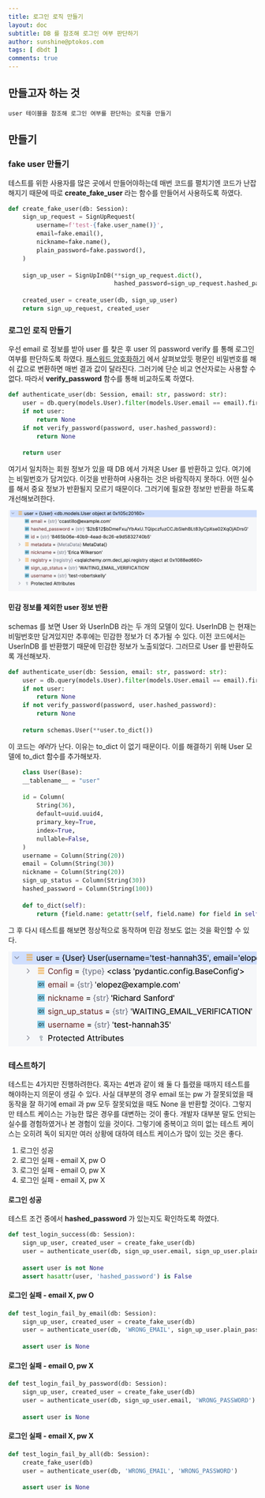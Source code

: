 ```yaml
---
title: 로그인 로직 만들기
layout: doc
subtitle: DB 를 참조해 로그인 여부 판단하기
author: sunshine@ptokos.com
tags: [ dbdt ]
comments: true
---
```


## 만들고자 하는 것

`user 테이블을 참조해 로그인 여부를 판단하는 로직을 만들기`

## 만들기

### fake user 만들기

테스트를 위한 사용자를 많은 곳에서 만들어야하는데 매번 코드를 펼치기엔 코드가 난잡해지기 때문에 따로 **create_fake_user** 라는 함수를 만들어서 사용하도록 하였다.

```python
def create_fake_user(db: Session):
    sign_up_request = SignUpRequest(
        username=f'test-{fake.user_name()}',
        email=fake.email(),
        nickname=fake.name(),
        plain_password=fake.password(),
    )

    sign_up_user = SignUpInDB(**sign_up_request.dict(),
                              hashed_password=sign_up_request.hashed_password)

    created_user = create_user(db, sign_up_user)
    return sign_up_request, created_user
```

### 로그인 로직 만들기

우선 email 로 정보를 받아 user 를 찾은 후 user 의 password verify 를 통해 로그인 여부를 판단하도록 하였다.
[패스워드 암호화하기](/docs/dbdt/2023-06-05-passlib-bcrypt/) 에서 살펴보았듯 평문인 비밀번호를 해쉬 값으로 변환하면 매번 결과 값이 달라진다.
그러기에 단순 비교 연산자로는 사용할 수 없다. 따라서 **verify_password** 함수를 통해 비교하도록 하였다.

```python
def authenticate_user(db: Session, email: str, password: str):
    user = db.query(models.User).filter(models.User.email == email).first()
    if not user:
        return None
    if not verify_password(password, user.hashed_password):
        return None

    return user
```

여기서 일치하는 회원 정보가 있을 때 DB 에서 가져온 User 를 반환하고 있다.
여기에는 비밀번호가 담겨있다. 이것을 반환하며 사용하는 것은 바람직하지 못하다.
어떤 실수를 해서 중요 정보가 반환될지 모르기 때문이다. 그러기에 필요한 정보만 반환을 하도록 개선해보려한다.

![26-1.png](/assets/img/dbdt/26-1.png)

#### 민감 정보를 제외한 user 정보 반환

schemas 를 보면 User 와 UserInDB 라는 두 개의 모델이 있다.
UserInDB 는 현재는 비밀번호만 담겨있지만 추후에는 민감한 정보가 더 추가될 수 있다.
이전 코드에서는 UserInDB 를 반환했기 때문에 민감한 정보가 노출되었다. 그러므로 User 를 반환하도록 개선해보자.

```python
def authenticate_user(db: Session, email: str, password: str):
    user = db.query(models.User).filter(models.User.email == email).first()
    if not user:
        return None
    if not verify_password(password, user.hashed_password):
        return None

    return schemas.User(**user.to_dict())
```

이 코드는 *에러*가 난다. 이유는 to_dict 이 없기 때문이다.
이를 해결하기 위해 User 모델에 to_dict 함수를 추가해보자.

```python
    class User(Base):
    __tablename__ = "user"

    id = Column(
        String(36),
        default=uuid.uuid4,
        primary_key=True,
        index=True,
        nullable=False,
    )
    username = Column(String(20))
    email = Column(String(30))
    nickname = Column(String(20))
    sign_up_status = Column(String(30))
    hashed_password = Column(String(100))

    def to_dict(self):
        return {field.name: getattr(self, field.name) for field in self.__table__.c}
```

그 후 다시 테스트를 해보면 정상적으로 동작하며 민감 정보도 없는 것을 확인할 수 있다.

![26-2.png](/assets/img/dbdt/26-2.png)

### 테스트하기

테스트는 4가지만 진행하려한다. 혹자는 4번과 같이 왜 둘 다 틀렸을 때까지 테스트를 해야하는지 의문이 생길 수 있다.
사실 대부분의 경우 email 또는 pw 가 잘못되었을 때 동작을 잘 하기에 email 과 pw 모두 잘못되었을 때도 None 을 반환할 것이다.
그렇지만 테스트 케이스는 가능한 많은 경우를 대변하는 것이 좋다. 개발자 대부분 말도 안되는 실수를 경험하였거나 본 경험이 있을 것이다.
그렇기에 중복이고 의미 없는 테스트 케이스는 오히려 독이 되지만 여러 상황에 대하여 테스트 케이스가 많이 있는 것은 좋다.

1. 로그인 성공
2. 로그인 실패 - email X, pw O
3. 로그인 실패 - email O, pw X
4. 로그인 실패 - email X, pw X

#### 로그인 성공
테스트 조건 중에서 **hashed_password** 가 있는지도 확인하도록 하였다.

```python
def test_login_success(db: Session):
    sign_up_user, created_user = create_fake_user(db)
    user = authenticate_user(db, sign_up_user.email, sign_up_user.plain_password)

    assert user is not None
    assert hasattr(user, 'hashed_password') is False
```

#### 로그인 실패 - email X, pw O

```python
def test_login_fail_by_email(db: Session):
    sign_up_user, created_user = create_fake_user(db)
    user = authenticate_user(db, 'WRONG_EMAIL', sign_up_user.plain_password)

    assert user is None
```

#### 로그인 실패 - email O, pw X

```python
def test_login_fail_by_password(db: Session):
    sign_up_user, created_user = create_fake_user(db)
    user = authenticate_user(db, sign_up_user.email, 'WRONG_PASSWORD')

    assert user is None
```

#### 로그인 실패 - email X, pw X

```python
def test_login_fail_by_all(db: Session):
    create_fake_user(db)
    user = authenticate_user(db, 'WRONG_EMAIL', 'WRONG_PASSWORD')

    assert user is None
```
